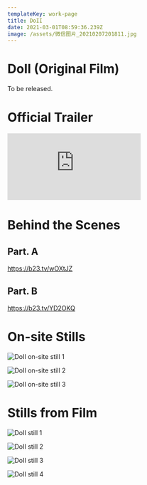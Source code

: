 ```yaml
---
templateKey: work-page
title: DoII
date: 2021-03-01T08:59:36.239Z
image: /assets/微信图片_20210207201811.jpg
---
```

# DoII (Original Film)

To be released.

<div class="lines-1"></div>

# Official Trailer 

<div class="video-container"><iframe src="https://www.youtube.com/embed/O4lEewO6Hwo" class="video" frameborder="0" allow="accelerometer; autoplay; encrypted-media; gyroscope; picture-in-picture" allowfullscreen></iframe></div>

<div class="lines-1"></div>

# Behind the Scenes

<div class="lines-1"></div>

## Part. A

<https://b23.tv/wOXtJZ>

## Part. B

<https://b23.tv/YD2OKQ>

<div class="lines-1"></div>

# On-site Stills

<div class="lines-1"></div>

![DoII on-site still 1](/assets/微信图片_20210207194023.jpg#middle)

![DoII on-site still 2](/assets/微信图片_20210207194040.jpg#middle)

![DoII on-site still 3](/assets/微信图片_20210207194043.jpg#middle)

<div class="lines-1"></div>

# Stills from Film

<div class="lines-1"></div>

![DoII still 1](/assets/微信图片_20210301165554.png)

![DoII still 2](/assets/微信图片_20210301165551.jpg)

![DoII still 3](/assets/微信图片_20210301165549.jpg)

![DoII still 4](/assets/微信图片_20210301165538.jpg)